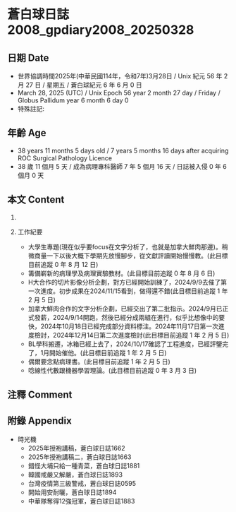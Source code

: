 [_metadata_:encoding]: - "utf-8"
[_metadata_:language]: - "zh-Hant-TW"
[_metadata_:fileformat]: - "markdown"
[_metadata_:MIME_type]: - "text/plain"
[_metadata_:markdown_version]: - "commonmark version 0.30"
[_metadata_:markdown_spec]: - "https://spec.commonmark.org/0.30/"

# 蒼白球日誌2008_gpdiary2008_20250328 #

## 日期 Date ##

* 世界協調時間2025年(中華民國114年，令和7年)3月28日 / Unix 紀元 56 年 2 月 27 日 / 星期五 / 蒼白球紀元 6 年 6 月 0 日
* March 28, 2025 (UTC) / Unix Epoch 56 year 2 month 27 day / Friday / Globus Pallidum year 6 month 6 day 0
* 特殊註記:

## 年齡 Age ##

* 38 years 11 months 5 days old / 7 years 5 months 16 days after acquiring ROC Surgical Pathology Licence
* 38 歲 11 個月 5 天 / 成為病理專科醫師 7 年 5 個月 16 天 / 日誌被入侵 0 年 6 個月 0 天

## 本文 Content ##

1. 

2. 工作紀要

    - 大學生專題(現在似乎要focus在文字分析了，也就是加拿大鮮肉那邊)。稍微商量一下以後大概下學期先放慢腳步，從文獻評讀開始慢慢教。(此目標目前追蹤 0 年 8 月 12 日)
    - 籌備嶄新的病理學及病理實驗教材。(此目標目前追蹤 0 年 8 月 6 日)
    - H大合作的切片影像分析企劃，對方已經開始訓練了，2024/9/9去催了第一次進度。初步成果在2024/11/15看到，做得還不錯(此目標目前追蹤 1 年 2 月 5 日)
    - 加拿大鮮肉合作的文字分析企劃，已經交出了第二批指示。2024/9月已正式發薪，2024/9/14開跑，然後已經分成兩組在進行，似乎比想像中的要快，2024年10月18日已經完成部分資料標注。2024年11月17日第一次進度檢討，2024年12月14日第二次進度檢討(此目標目前追蹤 1 年 2 月 5 日)
    - BL學科搬遷，冰箱已經上去了，2024/10/17確認了工程進度，已經評鑒完了，1月開始催他。(此目標目前追蹤 1 年 2 月 5 日)
    - 偶爾要念點病理書。(此目標目前追蹤 1 年 2 月 5 日)
    - 唸線性代數跟機器學習理論。(此目標目前追蹤 0 年 3 月 3 日)

## 注釋 Comment ##


## 附錄 Appendix ##

* 時光機
    - 2025年授袍講稿，蒼白球日誌1662
    - 2025年授袍講稿二，蒼白球日誌1663
    - 錯怪大埔只給一種青菜，蒼白球日誌1881
    - 韓國戒嚴又解嚴，蒼白球日誌1893
    - 台灣疫情第三級警戒，蒼白球日誌0595
    - 開始用安耐曬，蒼白球日誌1894
    - 中華隊奪得12強冠軍，蒼白球日誌1883
